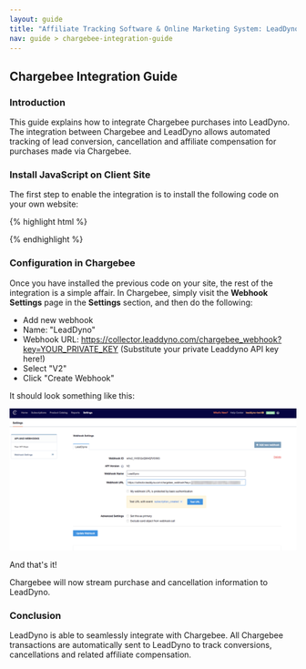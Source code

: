 ```yaml
---
layout: guide
title: "Affiliate Tracking Software & Online Marketing System: LeadDyno"
nav: guide > chargebee-integration-guide
---
```


## Chargebee Integration Guide

### Introduction

This guide explains how to integrate Chargebee purchases into LeadDyno. The integration
between Chargebee and LeadDyno allows automated tracking of lead conversion, cancellation and affiliate compensation
for purchases made via Chargebee.

### Install JavaScript on Client Site

The first step to enable the integration is to install the following code on your own website:

{% highlight html %}
<script>
  LeadDyno.key="YOUR PUBLIC KEY"; // public LeadDyno API key
  LeadDyno.recordVisit();
  LeadDyno.autoWatch();
  LeadDyno.initChargebee(); // <-- updates all chargebee links with tracking id
</script>
{% endhighlight %}


### Configuration in Chargebee

Once you have installed the previous code on your site, the rest of the integration is a simple affair.
In Chargebee, simply visit the **Webhook Settings** page in the **Settings** section, and then do the following:


* Add new webhook
* Name: "LeadDyno"
* Webhook URL: https://collector.leaddyno.com/chargebee_webhook?key=YOUR_PRIVATE_KEY (Substitute your private Leaddyno API key here!)
* Select "V2"
* Click "Create Webhook"

It should look something like this:

![Chargebee Webhook Settings](img/chargebee.png)

And that's it!  

Chargebee will now stream purchase and cancellation information to LeadDyno.

### Conclusion

LeadDyno is able to seamlessly integrate with Chargebee. All Chargebee transactions are automatically sent to LeadDyno to track conversions,
cancellations and related affiliate compensation.
